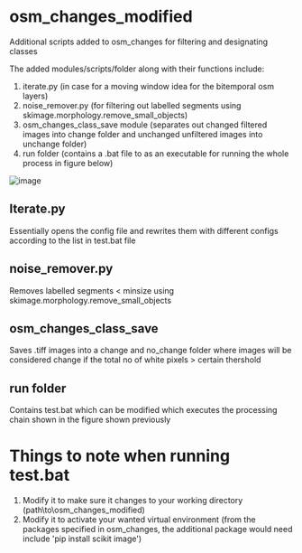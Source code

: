 # osm_changes_modified
Additional scripts added to osm_changes for filtering and designating classes

The added modules/scripts/folder along with their functions include:
1.	iterate.py (in case for a moving window idea for the bitemporal osm layers)
2.	noise_remover.py (for filtering out labelled segments using skimage.morphology.remove_small_objects)
3.	osm_changes_class_save module (separates out changed filtered images into change folder and unchanged unfiltered images into unchange folder)
4.	run folder (contains a .bat file to as an executable for running the whole process in figure below)

![image](https://github.com/admrshid/osm_changes_modified/assets/159965213/22753a52-0671-4b48-beed-0eb6fba83112)

## Iterate.py
Essentially opens the config file and rewrites them with different configs according to the list in test.bat file

## noise_remover.py
Removes labelled segments < minsize using skimage.morphology.remove_small_objects

## osm_changes_class_save
Saves .tiff images into a change and no_change folder where images will be considered change if the total no of white pixels > certain thershold

## run folder
Contains test.bat which can be modified which executes the processing chain shown in the figure shown previously

# Things to note when running test.bat
1. Modify it to make sure it changes to your working directory (path\to\osm_changes_modified)
2. Modify it to activate your wanted virtual environment (from the packages specified in osm_changes, the additional package would need include 'pip install scikit image')
